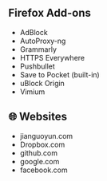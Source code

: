 ## Firefox Add-ons

- AdBlock
- AutoProxy-ng
- Grammarly
- HTTPS Everywhere
- Pushbullet
- Save to Pocket (built-in)
- uBlock Origin
- Vimium

## 🌐 Websites

- jianguoyun.com
- Dropbox.com
- github.com
- google.com
- facebook.com
